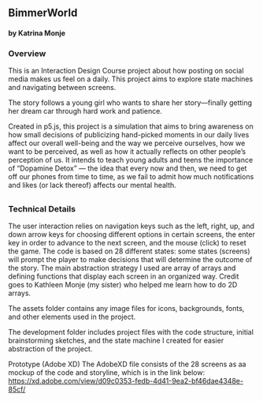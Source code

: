 ## BimmerWorld
#### by Katrina Monje


### Overview
This is an Interaction Design Course project about how posting on social media makes us feel on a daily. This project aims to explore state machines and navigating between screens.

The story follows a young girl who wants to share her story—finally getting her dream car through hard work and patience.

Created in p5.js, this project is a simulation that aims to bring awareness on how small decisions of publicizing hand-picked moments in our daily lives affect our overall well-being and the way we perceive ourselves, how we want to be perceived, as well as how it actually reflects on other people’s perception of us. It intends to teach young adults and teens the importance of “Dopamine Detox” — the idea that every now and then, we need to get off our phones from time to time, as we fail to admit how much notifications and likes (or lack thereof) affects our mental health. 
##

### Technical Details
The user interaction relies on navigation keys such as the left, right, up, and down arrow keys for choosing different options in certain screens, the enter key in order to advance to the next screen, and the mouse (click) to reset the game. The code is based on 28 different states: some states (screens) will prompt the player to make decisions that will determine the outcome of the story. The main abstraction strategy I used are array of arrays and defining functions that display each screen in an organized way. Credit goes to Kathleen Monje (my sister) who helped me learn how to do 2D arrays. 

The assets folder contains any image files for icons, backgrounds, fonts, and other elements used in the project.

The development folder includes project files with the code structure, initial brainstorming sketches, and the state machine I created for easier abstraction of the project.  

Prototype (Adobe XD)
The AdobeXD file consists of the 28 screens as aa mockup of the code and storyline, which is in the link below:
https://xd.adobe.com/view/d09c0353-fedb-4d41-9ea2-bf46dae4348e-85cf/


